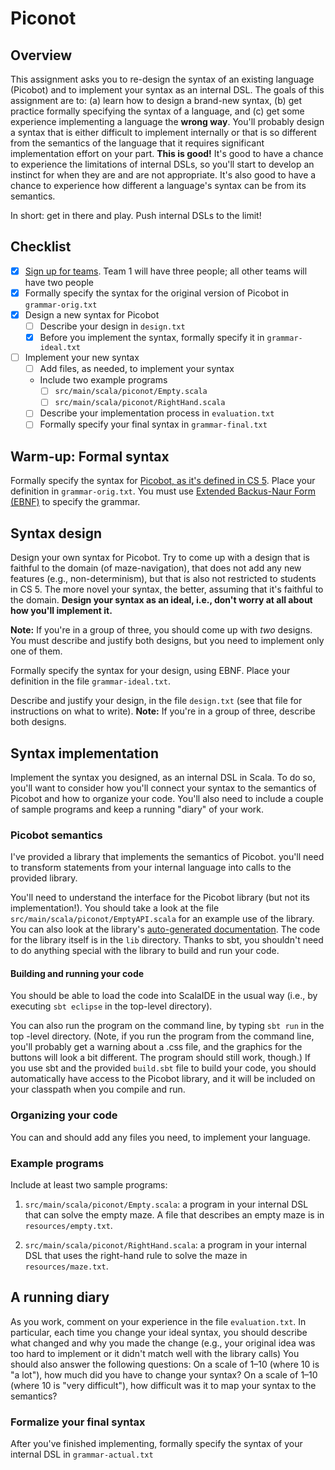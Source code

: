 
[Picobot]: https://www.cs.hmc.edu/twiki/bin/view/CS5/PicobotProgrammingGold
[EBNF]: http://en.wikipedia.org/wiki/Extended_Backus%E2%80%93Naur_Form
[Teams]: https://github.com/hmc-cs111-fall2014/piconot/wiki/Team-sign-ups
[API]: http://www.cs.hmc.edu/cs111/picolib/index.html#package

# Piconot

## Overview

This assignment asks you to re-design the syntax of an existing language
(Picobot) and to implement your syntax as an internal DSL. The goals of
this assignment are to: (a) learn how to design a brand-new syntax, (b) get
practice formally specifying the syntax of a language, and (c) get some
experience implementing a language the **wrong way**. You'll probably design a
syntax that is either difficult to implement internally or that is so different
from the semantics of the language that it requires significant implementation
effort on your part. **This is good!** It's good to have a chance to experience 
the limitations of internal DSLs, so you'll start to develop an instinct
for when they are and are not appropriate. It's also good to have a chance to
experience how different a language's syntax can be from its semantics.

In short: get in there and play. Push internal DSLs to the limit! 

## Checklist
  - [x] [Sign up for teams][Teams]. Team 1 will have three people; all other 
    teams will have two people
  - [x] Formally specify the syntax for the original version of Picobot in 
    `grammar-orig.txt`
  - [x] Design a new syntax for Picobot 
     - [ ] Describe your design in `design.txt`
     - [x] Before you implement the syntax, formally specify it in 
       `grammar-ideal.txt`
  - [ ] Implement your new syntax
     - [ ] Add files, as needed, to implement your syntax
     - Include two example programs
       - [ ] `src/main/scala/piconot/Empty.scala`
       - [ ] `src/main/scala/piconot/RightHand.scala`
     - [ ] Describe your implementation process in `evaluation.txt`
     - [ ] Formally specify your final syntax in `grammar-final.txt`

## Warm-up: Formal syntax
Formally specify the syntax for [Picobot, as it's defined in CS 5][Picobot]. 
Place your definition in `grammar-orig.txt`. 
You must use [Extended Backus-Naur Form (EBNF)][EBNF] to specify the grammar.

## Syntax design
Design your own syntax for Picobot. Try to come up with a design that is
faithful to the domain (of maze-navigation), that does not add any new features
(e.g., non-determinism), but that is also not restricted to students in CS 5.
The more novel your syntax, the better, assuming that it's faithful to the
domain. **Design your syntax as an ideal, i.e., don't worry at all about how you'll
implement it.**

**Note:** If you're in a group of three, you should come up with *two* designs. You
must describe and justify both designs, but you need to implement only one of
them.

Formally specify the syntax for your design, using EBNF. Place your definition
in the file `grammar-ideal.txt`. 

Describe and justify your design, in the file `design.txt` (see that file for
instructions on what to write). **Note:** If you're in a group of three,
describe both designs.

## Syntax implementation
Implement the syntax you designed, as an internal DSL in Scala. To do so, you'll
want to consider how you'll connect your syntax to the semantics of Picobot and 
how to organize your code. You'll also need to include a couple of sample
programs and keep a running "diary" of your work. 

### Picobot semantics

I've provided a library that implements the semantics of Picobot. you'll need to
transform statements from your internal language into calls to the provided
library.

You'll need to understand the interface for the Picobot library (but not its
implementation!). You should take a look at the file
`src/main/scala/piconot/EmptyAPI.scala` for an example use of the library. You
can also look at the library's [auto-generated documentation][API]. The code for
the library itself is in the `lib` directory. Thanks to sbt, you shouldn't need
to do anything special with the library to build and run your code.

#### Building and running your code

You should be able to load the code into ScalaIDE in the usual way (i.e., by
executing `sbt eclipse` in the top-level directory).

You can also run the program on the command line, by typing `sbt run` in the top
-level directory. (Note, if you run the program from the command line, you'll
probably get a warning about a .css file, and the graphics for the buttons will
look a bit different. The program should still work, though.) If you use sbt and
the provided `build.sbt` file to build your code, you should  automatically have
access to the Picobot library, and it will be included on your classpath when
you compile and run.

### Organizing your code
You can and should add any files you need, to implement your language.

### Example programs
Include at least two sample programs: 

  1. `src/main/scala/piconot/Empty.scala`: a program in your internal DSL that 
  can solve the empty maze. A file that describes an empty maze is in 
  `resources/empty.txt`.
  
  2. `src/main/scala/piconot/RightHand.scala`: a program in your internal DSL 
  that uses the right-hand rule to solve the maze in `resources/maze.txt`.

## A running diary
As you work, comment on your experience in the file `evaluation.txt`. In
particular, each time you change your ideal syntax, you should describe what
changed and why you made the change (e.g., your original idea was too hard to
implement or it didn't match well with the library calls) You should also answer
the following questions: On a scale of 1–10 (where 10 is "a lot"), how much did
you have to change your syntax? On a scale of 1–10 (where 10 is "very
difficult"), how difficult was it to map your syntax to the semantics?

### Formalize your final syntax
After you've finished implementing, formally specify the syntax of your internal
DSL in `grammar-actual.txt`
